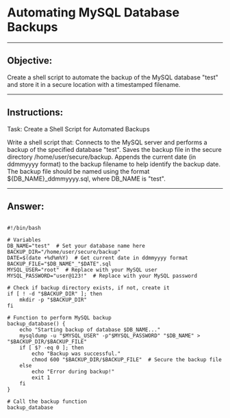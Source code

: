 # Automating MySQL Database Backups

---
  
## Objective:
Create a shell script to automate the backup of the MySQL database "test" and store it in a secure location with a timestamped filename.

---

## Instructions:
Task: Create a Shell Script for Automated Backups

Write a shell script that:
Connects to the MySQL server and performs a backup of the specified database "test".
Saves the backup file in the secure directory /home/user/secure/backup.
Appends the current date (in ddmmyyyy format) to the backup filename to help identify the backup date.
The backup file should be named using the format ${DB_NAME}_ddmmyyyy.sql, where DB_NAME is "test".

---

## Answer: 

```shell

#!/bin/bash

# Variables
DB_NAME="test"  # Set your database name here
BACKUP_DIR="/home/user/secure/backup"
DATE=$(date +%d%m%Y)  # Get current date in ddmmyyyy format
BACKUP_FILE="$DB_NAME"_"$DATE".sql
MYSQL_USER="root"  # Replace with your MySQL user
MYSQL_PASSWORD="user@123!"  # Replace with your MySQL password

# Check if backup directory exists, if not, create it
if [ ! -d "$BACKUP_DIR" ]; then
    mkdir -p "$BACKUP_DIR"
fi

# Function to perform MySQL backup
backup_database() {
    echo "Starting backup of database $DB_NAME..."
    mysqldump -u "$MYSQL_USER" -p"$MYSQL_PASSWORD" "$DB_NAME" > "$BACKUP_DIR/$BACKUP_FILE"
    if [ $? -eq 0 ]; then
        echo "Backup was successful."
        chmod 600 "$BACKUP_DIR/$BACKUP_FILE"  # Secure the backup file
    else
        echo "Error during backup!"
        exit 1
    fi
}

# Call the backup function
backup_database
